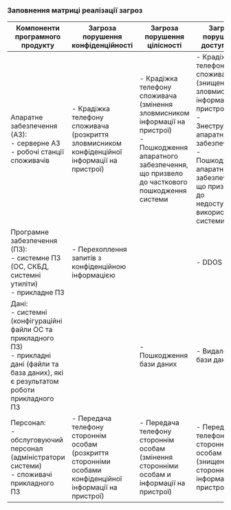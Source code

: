 ### Заповнення матриці реалізації загроз
|Компоненти програмного продукту|Загроза порушення конфіденційності|Загроза порушення цілісності|Загроза порушення доступності|
|-|-|-|-|
|Апаратне забезпечення (АЗ):<br/>- серверне АЗ<br/>- робочі станції споживачів|- Крадіжка телефону споживача (розкриття зловмисником конфіденційної інформації на пристрої)|- Крадіжка телефону споживача (змінення зловмисником інформації на пристрої)<br/>- Пошкодження апаратного забезпечення, що призвело до часткового пошкодження системи|- Крадіжка телефону споживача (знищеннення зловмисником інформації на пристрої)<br/>- Знеструмлення апаратного забезпечення<br/>- Пошкодження апаратного забезпечення, що призвело до недоступності використання системи|
|Програмне забезпечення (ПЗ):<br/>- системне ПЗ (ОС, СКБД, системні утиліти)<br/>- прикладне ПЗ|- Перехоплення запитів з конфіденційною інформацією||- DDOS атака|
|Дані:<br/>- системні (конфігураційні файли ОС та прикладного ПЗ)<br/>- прикладні дані (файли та база даних), які є результатом роботи прикладного ПЗ||- Пошкодження бази даних|- Видалення бази даних|
|Персонал:<br/>- обслуговуючий персонал (адміністратори системи)<br/>- споживачі прикладного ПЗ|- Передача телефону стороннім особам (розкриття сторонніми особами конфіденційної інформації на пристрої)|- Передача телефону стороннім особам (змінення сторонніми особам и інформації на пристрої)|- Передача телефону стороннім особам (знищеннення сторонніми інформації на пристрої)|
